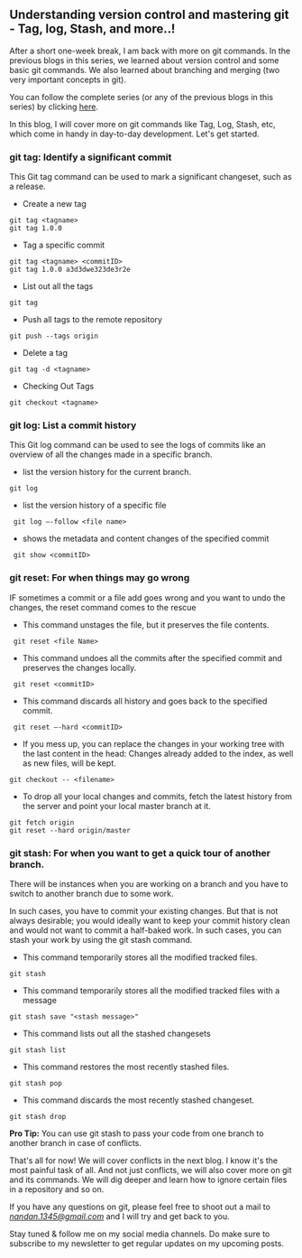 ## Understanding version control and mastering git - Tag, log, Stash, and more..!

After a short one-week break, I am back with more on git commands. In the previous blogs in this series, we learned about version control and some basic git commands. We also learned about branching and merging (two very important concepts in git). 

You can follow the complete series (or any of the previous blogs in this series) by clicking [here](https://blog.nandankumar.info/series/understanding-git).

In this blog, I will cover more on git commands like Tag, Log, Stash, etc, which come in handy in day-to-day development. Let's get started.

### git tag: Identify a significant commit 
This Git tag command can be used to mark a significant changeset, such as a release.

- Create a new tag
```
git tag <tagname> 
git tag 1.0.0
``` 
- Tag a specific commit
```
git tag <tagname> <commitID> 
git tag 1.0.0 a3d3dwe323de3r2e
``` 
- List out all the tags
```
git tag
``` 
- Push all tags to the remote repository
```
git push --tags origin
``` 
- Delete a tag
```
git tag -d <tagname>
``` 
- Checking Out Tags
```
git checkout <tagname>
``` 

### git log: List a commit history
This Git log command can be used to see the logs of commits like an overview of all the changes made in a specific branch.

- list the version history for the current branch.
```
git log
``` 
- list the version history of a specific file
```
 git log –-follow <file name>
``` 
- shows the metadata and content changes of the specified commit
```
 git show <commitID>
``` 

### git reset: For when things may go wrong
IF sometimes a commit or a file add goes wrong and you want to undo the changes, the reset command comes to the rescue

- This command unstages the file, but it preserves the file contents.
```
 git reset <file Name>
``` 
- This command undoes all the commits after the specified commit and preserves the changes locally.
```
 git reset <commitID>
``` 
- This command discards all history and goes back to the specified commit.
```
 git reset –-hard <commitID>
``` 
- If you mess up, you can replace the changes in your working tree with the last content in the head: Changes already added to the index, as well as new files, will be kept.
```
git checkout -- <filename>
``` 
- To drop all your local changes and commits, fetch the latest history from the server and point your local master branch at it.
```
git fetch origin
git reset --hard origin/master
``` 

### git stash: For when you want to get a quick tour of another branch.
There will be instances when you are working on a branch and you have to switch to another branch due to some work. 

In such cases, you have to commit your existing changes. But that is not always desirable; you would ideally want to keep your commit history clean and would not want to commit a half-baked work. In such cases, you can stash your work by using the git stash command.

- This command temporarily stores all the modified tracked files.
```
git stash
``` 
- This command temporarily stores all the modified tracked files with a message
```
git stash save "<stash message>"
``` 
- This command lists out all the stashed changesets
```
git stash list
``` 
- This command restores the most recently stashed files.
```
git stash pop
``` 
- This command discards the most recently stashed changeset.
```
git stash drop
``` 
**Pro Tip:** You can use git stash to pass your code from one branch to another branch in case of conflicts. 

That's all for now! We will cover conflicts in the next blog. I know it's the most painful task of all. And not just conflicts, we will also cover more on git and its commands. We will dig deeper and learn how to ignore certain files in a repository and so on.

If you have any questions on git, please feel free to shoot out a mail to *nandan.1345@gmail.com* and I will try and get back to you.

Stay tuned & follow me on my social media channels. Do make sure to subscribe to my newsletter to get regular updates on my upcoming posts.